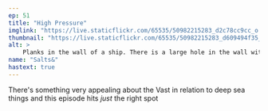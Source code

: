 ```yaml
---
ep: 51
title: "High Pressure"
imglink: "https://live.staticflickr.com/65535/50982215283_d2c78cc9cc_o.jpg"
thumbnail: "https://live.staticflickr.com/65535/50982215283_d609494f35_q.jpg"
alt: >
    Planks in the wall of a ship. There is a large hole in the wall with slightly jagged edges. A metal wrench can be seen slowly sinking in the bottom right corner. Beyond the hole is a vast expanse of dark blue and black, with no details to be seen.
name: "Salts&"
hastext: true
---
```

There's something very appealing about the Vast in relation to deep sea things and this episode hits *just* the right spot